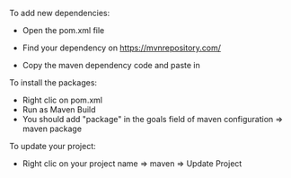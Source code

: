 To add new dependencies: 

- Open the pom.xml file 

- Find your dependency on https://mvnrepository.com/

- Copy the maven dependency code and paste in <dependencies></dependencies>


To install the packages: 

- Right clic on pom.xml 
- Run as Maven Build
- You should add "package" in the goals field of maven configuration => maven package

To update your project: 

- Right clic on your project name => maven => Update Project
